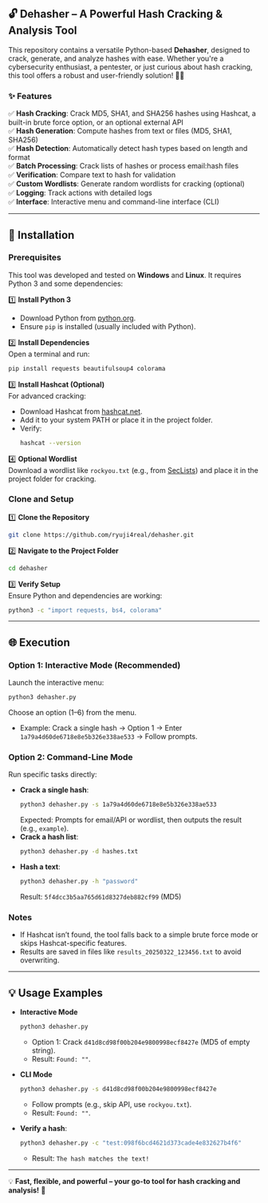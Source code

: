 ## 🔓 Dehasher – A Powerful Hash Cracking & Analysis Tool

This repository contains a versatile Python-based **Dehasher**, designed to crack, generate, and analyze hashes with ease. Whether you're a cybersecurity enthusiast, a pentester, or just curious about hash cracking, this tool offers a robust and user-friendly solution! 🔧💾

### ✨ Features

✅ **Hash Cracking**: Crack MD5, SHA1, and SHA256 hashes using Hashcat, a built-in brute force option, or an optional external API  
✅ **Hash Generation**: Compute hashes from text or files (MD5, SHA1, SHA256)  
✅ **Hash Detection**: Automatically detect hash types based on length and format  
✅ **Batch Processing**: Crack lists of hashes or process email:hash files  
✅ **Verification**: Compare text to hash for validation  
✅ **Custom Wordlists**: Generate random wordlists for cracking (optional)  
✅ **Logging**: Track actions with detailed logs  
✅ **Interface**: Interactive menu and command-line interface (CLI)  

---

## 🚀 Installation

### Prerequisites
This tool was developed and tested on **Windows** and **Linux**. It requires Python 3 and some dependencies:

1️⃣ **Install Python 3**  
- Download Python from [python.org](https://www.python.org/downloads/).  
- Ensure `pip` is installed (usually included with Python).

2️⃣ **Install Dependencies**  
Open a terminal and run:  
```bash
pip install requests beautifulsoup4 colorama
```

3️⃣ **Install Hashcat (Optional)**  
For advanced cracking:  
- Download Hashcat from [hashcat.net](https://hashcat.net/hashcat/).  
- Add it to your system PATH or place it in the project folder.  
- Verify:  
  ```bash
  hashcat --version
  ```

4️⃣ **Optional Wordlist**  
Download a wordlist like `rockyou.txt` (e.g., from [SecLists](https://github.com/danielmiessler/SecLists)) and place it in the project folder for cracking.

### Clone and Setup

1️⃣ **Clone the Repository**  
```bash
git clone https://github.com/ryuji4real/dehasher.git
```

2️⃣ **Navigate to the Project Folder**  
```bash
cd dehasher
```

3️⃣ **Verify Setup**  
Ensure Python and dependencies are working:  
```bash
python3 -c "import requests, bs4, colorama"
```

---

## 🌐 Execution

### Option 1: Interactive Mode (Recommended)  
Launch the interactive menu:  
```bash
python3 dehasher.py
```
Choose an option (1–6) from the menu.  
- Example: Crack a single hash → Option 1 → Enter `1a79a4d60de6718e8e5b326e338ae533` → Follow prompts.

### Option 2: Command-Line Mode  
Run specific tasks directly:  
- **Crack a single hash**:  
  ```bash
  python3 dehasher.py -s 1a79a4d60de6718e8e5b326e338ae533
  ```  
  Expected: Prompts for email/API or wordlist, then outputs the result (e.g., `example`).  
- **Crack a hash list**:  
  ```bash
  python3 dehasher.py -d hashes.txt
  ```  
- **Hash a text**:  
  ```bash
  python3 dehasher.py -h "password"
  ```  
  Result: `5f4dcc3b5aa765d61d8327deb882cf99` (MD5)

### Notes
- If Hashcat isn’t found, the tool falls back to a simple brute force mode or skips Hashcat-specific features.  
- Results are saved in files like `results_20250322_123456.txt` to avoid overwriting.

---

## 💡 Usage Examples

- **Interactive Mode**  
  ```bash
  python3 dehasher.py
  ```  
  - Option 1: Crack `d41d8cd98f00b204e9800998ecf8427e` (MD5 of empty string).  
  - Result: `Found: ""`.

- **CLI Mode**  
  ```bash
  python3 dehasher.py -s d41d8cd98f00b204e9800998ecf8427e
  ```  
  - Follow prompts (e.g., skip API, use `rockyou.txt`).  
  - Result: `Found: ""`.

- **Verify a hash**:  
  ```bash
  python3 dehasher.py -c "test:098f6bcd4621d373cade4e832627b4f6"
  ```  
  - Result: `The hash matches the text!`

---

💡 **Fast, flexible, and powerful – your go-to tool for hash cracking and analysis!** 🚀
